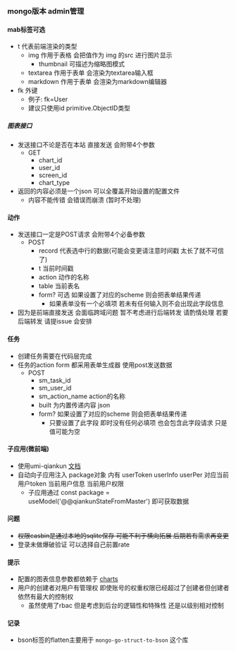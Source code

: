 ### mongo版本 admin管理

#### mab标签可选

* t 代表前端渲染的类型
    * img 作用于表格 会把值作为 img 的src 进行图片显示
        * thumbnail 可描述为缩略图模式
    * textarea 作用于表单 会渲染为textarea输入框
    * markdown 作用于表单 会渲染为markdown编辑器
* fk 外键
    * 例子: fk=User
    * 建议只使用id primitive.ObjectID类型

##### 图表接口

* 发送接口不论是否在本站 直接发送 会附带4个参数
    * GET
        * chart_id
        * user_id
        * screen_id
        * chart_type
* 返回的内容必须是一个json 可以全覆盖开始设置的配置文件
    * 内容不能传错 会错误而崩溃 (暂时不处理)

#### 动作

* 发送接口一定是POST请求 会附带4个必备参数
    * POST
        * record 代表选中行的数据(可能会变更请注意时间戳 太长了就不可信了)
        * t 当前时间戳
        * action 动作的名称
        * table 当前表名
        * form? 可选 如果设置了对应的scheme 则会把表单结果传递
            * 如果表单没有一个必填项 若未有任何输入则不会出现此字段信息
* 因为是前端直接发送 会面临跨域问题 暂不考虑进行后端转发 请酌情处理 若要后端转发 请提issue 会安排

#### 任务

* 创建任务需要在代码层完成
* 任务的action form 都采用表单生成器 使用post发送数据
    * POST
        * sm_task_id
        * sm_user_id
        * sm_action_name action的名称
        * built 为内置传递内容 json
        * form? 如果设置了对应的scheme 则会把表单结果传递
            * 只要设置了此字段 即时没有任何必填项 也会包含此字段请求 只是值可能为空

#### 子应用(微前端)

* 使用umi-qiankun [文档](https://umijs.org/zh-CN/plugins/plugin-qiankun)
* 自动向子应用注入 package对象 内有 userToken userInfo userPer 对应当前用户token 当前用户信息 当前用户权限
    * 子应用通过 const package = useModel('@@qiankunStateFromMaster') 即可获取数据

#### 问题

* ~~权限casbin是通过本地的sqlite保存 可能不利于横向拓展 后期若有需求再变更~~
* 登录未做爆破验证 可以选择自己前置rate

#### 提示

* 配置的图表信息参数都依赖于 [charts](https://charts.ant.design/)
* 用户的创建者对用户有管理权 即使账号的权重权限已经超过了创建者但创建者依然有最大的控制权
    * 虽然使用了rbac 但是考虑到后台的逻辑性和特殊性 还是以级别相对控制

#### 记录

* bson标签的flatten主要用于 `mongo-go-struct-to-bson` 这个库
